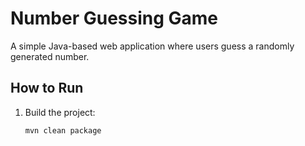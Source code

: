 # Number Guessing Game

A simple Java-based web application where users guess a randomly generated number.


## How to Run
1. Build the project:
   ```sh
   mvn clean package
